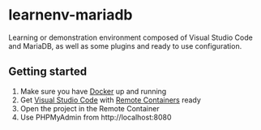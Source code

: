 # learnenv-mariadb

Learning or demonstration environment composed of Visual Studio Code and MariaDB, as well as some plugins and ready to use configuration.

## Getting started

1. Make sure you have [Docker](https://docs.docker.com/get-docker/) up and running
1. Get [Visual Studio Code](https://code.visualstudio.com/) with [Remote Containers](https://code.visualstudio.com/docs/remote/containers) ready
1. Open the project in the Remote Container
1. Use PHPMyAdmin from http://localhost:8080